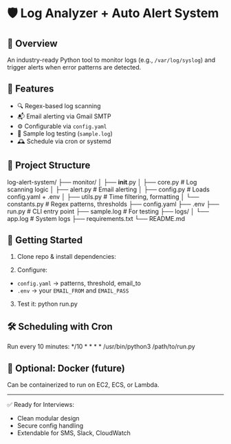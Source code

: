 # 🛡️ Log Analyzer + Auto Alert System

## 🎯 Overview
An industry-ready Python tool to monitor logs (e.g., `/var/log/syslog`) and trigger alerts when error patterns are detected.

## 🔧 Features
- 🔍 Regex-based log scanning
- 📬 Email alerting via Gmail SMTP
- ⚙️ Configurable via `config.yaml`
- 🧪 Sample log testing (`sample.log`)
- 🕰️ Schedule via cron or systemd

## 📁 Project Structure
log-alert-system/
├── monitor/
│   ├── __init__.py
│   ├── core.py         # Log scanning logic
│   ├── alert.py        # Email alerting
│   ├── config.py       # Loads config.yaml + .env
│   ├── utils.py        # Time filtering, formatting
│   └── constants.py    # Regex patterns, thresholds
├── config.yaml
├── .env
├── run.py              # CLI entry point
├── sample.log          # For testing
├── logs/
│   └── app.log         # System logs
├── requirements.txt
└── README.md


## 🚀 Getting Started

1. Clone repo & install dependencies:

2. Configure:
- `config.yaml` → patterns, threshold, email_to
- `.env` → your `EMAIL_FROM` and `EMAIL_PASS`

3. Test it:
python run.py


## 🛠️ Scheduling with Cron
Run every 10 minutes:
*/10 * * * * /usr/bin/python3 /path/to/run.py


## 🐳 Optional: Docker (future)
Can be containerized to run on EC2, ECS, or Lambda.

---

✅ Ready for Interviews:
- Clean modular design
- Secure config handling
- Extendable for SMS, Slack, CloudWatch
